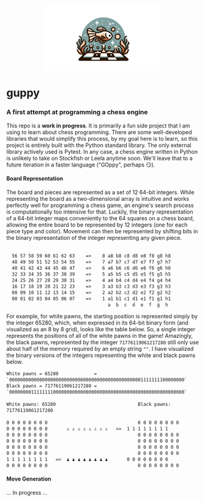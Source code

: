 <p align="center">
<img src="guppy.png" alt="Guppy" width="300"/>
</p>

# guppy
### A first attempt at programming a chess engine
This repo is a __work in progress__. It is primarily a fun side project that I am using to learn about chess programming. There are some well-developed libraries that would simplify this process, by my goal here is to learn, so this project is entirely built with the Python standard library. The only external library actively used is Pytest. In any case, a chess engine written in Python is unlikely to take on Stockfish or Leela anytime soon. We'll leave that to a future iteration in a faster language ("GOppy", perhaps :smirk:).

#### Board Representation
The board and pieces are represented as a set of 12 64-bit integers. While representing the board as a two-dimensional array is intuitive and works perfectly well for programming a chess game, an engine's search process is computationally too intensive for that. Luckily, the binary representation of a 64-bit integer maps conveniently to the 64 squares on a chess board, allowing the entire board to be represented by 12 integers (one for each piece type and color). Movement can then be represented by shifting bits in the binary representation of the integer representing any given piece.

```

  56 57 58 59 60 61 62 63    =>    8 a8 b8 c8 d8 e8 f8 g8 h8
  48 49 50 51 52 53 54 55    =>    7 a7 b7 c7 d7 e7 f7 g7 h7
  40 41 42 43 44 45 46 47    =>    6 a6 b6 c6 d6 e6 f6 g6 h6
  32 33 34 35 36 37 38 39    =>    5 a5 b5 c5 d5 e5 f5 g5 h5
  24 25 26 27 28 29 30 31    =>    4 a4 b4 c4 d4 e4 f4 g4 h4
  16 17 18 19 20 21 22 23    =>    3 a3 b3 c3 d3 e3 f3 g3 h3
  08 09 10 11 12 13 14 15    =>    2 a2 b2 c2 d2 e2 f2 g2 h2
  00 01 02 03 04 05 06 07    =>    1 a1 b1 c1 d1 e1 f1 g1 h1
                                     a  b  c  d  e  f  g  h
```

For example, for white pawns, the starting position is represented simply by the integer 65280, which, when expressed in its 64-bit binary form (and visualized as an 8 by 8 grid), looks like the table below. So, a single integer represents the positions of all of the white pawns in the game! Amazingly, the black pawns, represented by the integer `71776119061217280` still only use about half of the memory required by an empty string `""`. I have visualized the binary versions of the integers representing the white and black pawns below.

```
White pawns = 65280             = `0000000000000000000000000000000000000000000000001111111100000000`
Black pawns = 71776119061217280 = `0000000011111111000000000000000000000000000000000000000000000000`

White pawns: 65280                              Black pawns: 71776119061217280

0 0 0 0 0 0 0 0                                 0 0 0 0 0 0 0 0
0 0 0 0 0 0 0 0       ♙ ♙ ♙ ♙ ♙ ♙ ♙ ♙   <=  1 1 1 1 1 1 1 1
0 0 0 0 0 0 0 0                                 0 0 0 0 0 0 0 0
0 0 0 0 0 0 0 0                                 0 0 0 0 0 0 0 0
0 0 0 0 0 0 0 0                                 0 0 0 0 0 0 0 0
0 0 0 0 0 0 0 0                                 0 0 0 0 0 0 0 0
1 1 1 1 1 1 1 1   =>  ♟︎ ♟︎ ♟︎ ♟︎ ♟︎ ♟︎ ♟︎ ♟︎       0 0 0 0 0 0 0 0
0 0 0 0 0 0 0 0                                 0 0 0 0 0 0 0 0
```

#### Move Generation
... In progress ...